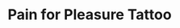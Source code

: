 ---
title: "Pain for Pleasure Tattoo"
url: /kempten-allgaeu/pain-for-pleasure-tattoo/
shop: Tattoo
---